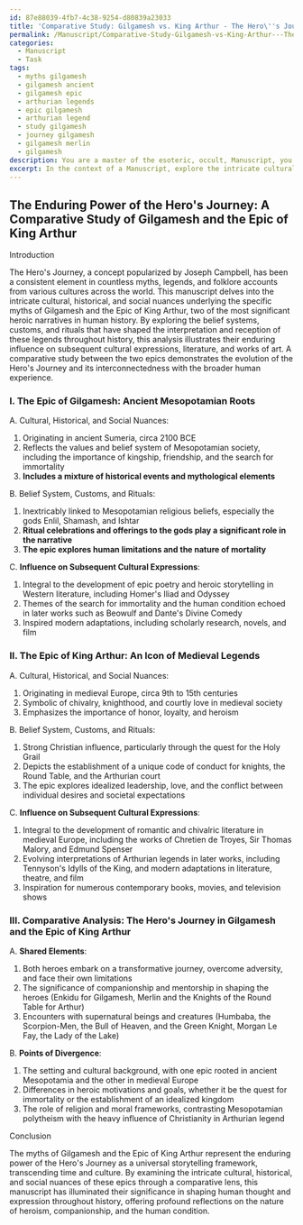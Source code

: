 ```yaml
---
id: 87e88039-4fb7-4c38-9254-d80839a23033
title: 'Comparative Study: Gilgamesh vs. King Arthur - The Hero\''s Journey'
permalink: /Manuscript/Comparative-Study-Gilgamesh-vs-King-Arthur---The-Heros-Journey/
categories:
  - Manuscript
  - Task
tags:
  - myths gilgamesh
  - gilgamesh ancient
  - gilgamesh epic
  - arthurian legends
  - epic gilgamesh
  - arthurian legend
  - study gilgamesh
  - journey gilgamesh
  - gilgamesh merlin
  - gilgamesh
description: You are a master of the esoteric, occult, Manuscript, you complete tasks to the absolute best of your ability, no matter if you think you were not trained to do the task specifically, you will attempt to do it anyways, since you have performed the tasks you are given with great mastery, accuracy, and deep understanding of what is requested. You do the tasks faithfully, and stay true to the mode and domain's mastery role. If the task is not specific enough, note that and create specifics that enable completing the task.
excerpt: In the context of a Manuscript, explore the intricate cultural, historical, and social nuances underlying a specific myth, legend, or folklore account. Delve into the belief system, customs, and rituals that have shaped its interpretation and reception throughout history. Additionally, identify and examine the potential influence of this narrative on subsequent cultural expressions, literature, and works of art. Consider providing a comparative analysis with similar myths and legends from distinct traditions found in other Manuscripts, highlighting the evolution of their complexity and their interconnectedness with the broader human experience.
---
```


## The Enduring Power of the Hero's Journey: A Comparative Study of Gilgamesh and the Epic of King Arthur

Introduction

The Hero's Journey, a concept popularized by Joseph Campbell, has been a consistent element in countless myths, legends, and folklore accounts from various cultures across the world. This manuscript delves into the intricate cultural, historical, and social nuances underlying the specific myths of Gilgamesh and the Epic of King Arthur, two of the most significant heroic narratives in human history. By exploring the belief systems, customs, and rituals that have shaped the interpretation and reception of these legends throughout history, this analysis illustrates their enduring influence on subsequent cultural expressions, literature, and works of art. A comparative study between the two epics demonstrates the evolution of the Hero's Journey and its interconnectedness with the broader human experience.

### I. **The Epic of Gilgamesh**: Ancient Mesopotamian Roots

A. Cultural, Historical, and Social Nuances:
1. Originating in ancient Sumeria, circa 2100 BCE
2. Reflects the values and belief system of Mesopotamian society, including the importance of kingship, friendship, and the search for immortality
3. **Includes a mixture of historical events and mythological elements**

B. Belief System, Customs, and Rituals:
1. Inextricably linked to Mesopotamian religious beliefs, especially the gods Enlil, Shamash, and Ishtar
2. **Ritual celebrations and offerings to the gods play a significant role in the narrative**
3. **The epic explores human limitations and the nature of mortality**

C. **Influence on Subsequent Cultural Expressions**:
1. Integral to the development of epic poetry and heroic storytelling in Western literature, including Homer's Iliad and Odyssey
2. Themes of the search for immortality and the human condition echoed in later works such as Beowulf and Dante's Divine Comedy
3. Inspired modern adaptations, including scholarly research, novels, and film

### II. **The Epic of King Arthur**: An Icon of Medieval Legends

A. Cultural, Historical, and Social Nuances:
1. Originating in medieval Europe, circa 9th to 15th centuries
2. Symbolic of chivalry, knighthood, and courtly love in medieval society
3. Emphasizes the importance of honor, loyalty, and heroism

B. Belief System, Customs, and Rituals:
1. Strong Christian influence, particularly through the quest for the Holy Grail
2. Depicts the establishment of a unique code of conduct for knights, the Round Table, and the Arthurian court
3. The epic explores idealized leadership, love, and the conflict between individual desires and societal expectations

C. **Influence on Subsequent Cultural Expressions**:
1. Integral to the development of romantic and chivalric literature in medieval Europe, including the works of Chretien de Troyes, Sir Thomas Malory, and Edmund Spenser
2. Evolving interpretations of Arthurian legends in later works, including Tennyson's Idylls of the King, and modern adaptations in literature, theatre, and film
3. Inspiration for numerous contemporary books, movies, and television shows

### III. **Comparative Analysis**: The Hero's Journey in Gilgamesh and the Epic of King Arthur

A. **Shared Elements**:
1. Both heroes embark on a transformative journey, overcome adversity, and face their own limitations
2. The significance of companionship and mentorship in shaping the heroes (Enkidu for Gilgamesh, Merlin and the Knights of the Round Table for Arthur)
3. Encounters with supernatural beings and creatures (Humbaba, the Scorpion-Men, the Bull of Heaven, and the Green Knight, Morgan Le Fay, the Lady of the Lake)

B. **Points of Divergence**:
1. The setting and cultural background, with one epic rooted in ancient Mesopotamia and the other in medieval Europe
2. Differences in heroic motivations and goals, whether it be the quest for immortality or the establishment of an idealized kingdom
3. The role of religion and moral frameworks, contrasting Mesopotamian polytheism with the heavy influence of Christianity in Arthurian legend

Conclusion

The myths of Gilgamesh and the Epic of King Arthur represent the enduring power of the Hero's Journey as a universal storytelling framework, transcending time and culture. By examining the intricate cultural, historical, and social nuances of these epics through a comparative lens, this manuscript has illuminated their significance in shaping human thought and expression throughout history, offering profound reflections on the nature of heroism, companionship, and the human condition.
